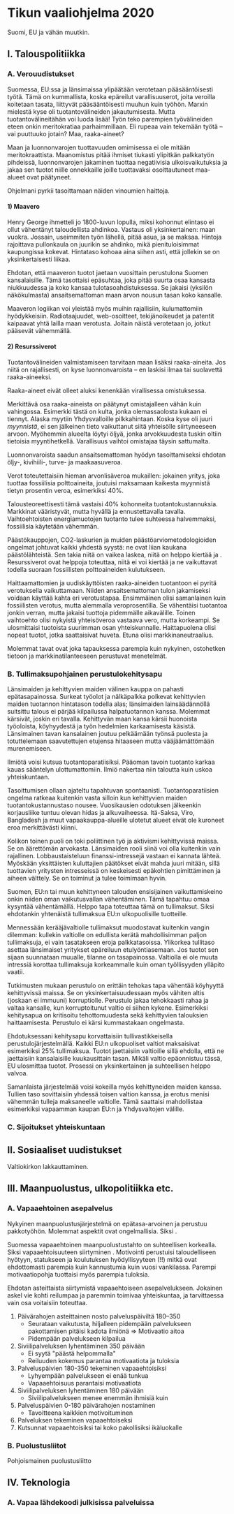 # Tikun vaaliohjelma 2020

Suomi, EU ja vähän muutkin.



## I. Talouspolitiikka

### A. Verouudistukset

Suomessa, EU:ssa ja länsimaissa ylipäätään verotetaan pääsääntöisesti työtä. Tämä on kummallista, koska epäreilut varallisuuserot, joita veroilla koitetaan tasata, liittyvät pääsääntöisesti muuhun kuin työhön. Marxin mielestä kyse oli tuotantovälineiden jakautumisesta. Mutta tuotantovälineitähän voi luoda lisää! Työn teko parempien työvälineiden eteen onkin meritokratiaa parhaimmillaan. Eli rupeaa vain tekemään työtä – vai puuttuuko jotain? Maa, raaka-aineet?

Maan ja luonnonvarojen tuottavuuden omimisessa ei ole mitään meritokraattista. Maanomistus pitää ihmiset tiukasti ylipitkän palkkatyön pihdeissä, luonnonvarojen jakaminen tuottaa negatiivisia ulkoisvaikutuksia ja jakaa sen tuotot niille onnekkaille joille tuottavaksi osoittautuneet maa-alueet ovat päätyneet.

Ohjelmani pyrkii tasoittamaan näiden vinoumien haittoja.

#### 1) Maavero

Henry George ihmetteli jo 1800-luvun lopulla, miksi kohonnut elintaso ei ollut vähentänyt taloudellista ahdinkoa. Vastaus oli yksinkertainen: maan vuokra. Jossain, useimmiten työn lähellä, pitää asua, ja se maksaa. Hintoja rajoittava pullonkaula on juurikin se ahdinko, mikä pienituloisimmat kaupungissa kokevat. Hintataso kohoaa aina siihen asti, että jollekin se on yksinkertaisesti liikaa.

Ehdotan, että maaveron tuotot jaetaan vuosittain perustulona Suomen kansalaisille. Tämä tasottaisi epäsuhtaa, joka pitää suurta osaa kansasta niukkuudessa ja koko kansaa tulotasoahdistuksessa. Se jakaisi (yksilön näkökulmasta) ansaitsemattoman maan arvon nousun tasan koko kansalle.

Maaveron logiikan voi yleistää myös muihin rajallisiin, kulumattomiin hyödykkeisiin. Radiotaajuudet, web-osoitteet, tekijänoikeudet ja patentit kaipaavat yhtä lailla maan verotusta. Joitain näistä verotetaan jo, jotkut pääsevät vähemmällä.

#### 2) Resurssiverot

Tuotantovälineiden valmistamiseen tarvitaan maan lisäksi raaka-aineita. Jos niitä on rajallisesti, on kyse luonnonvaroista – en laskisi ilmaa tai suolavettä raaka-aineeksi.

Raaka-aineet eivät olleet aluksi kenenkään virallisessa omistuksessa.

Merkittävä osa raaka-aineista on päätynyt omistajalleen vähän kuin vahingossa. Esimerkki tästä on kulta, jonka olemassaolosta kukaan ei tiennyt. Alaska myytiin Yhdysvalloille pilkkahintaan. Koska kyse oli juuri _myynnistä_, ei sen jälkeinen tieto vaikuttanut siitä yhteisölle siirtyneeseen arvoon. Myöhemmin alueelta löytyi öljyä, jonka arvokkuudesta tuskin oltiin tietoisia myyntihetkellä. Varallisuus vaihtoi omistajaa täysin sattumalta.

Luonnonvaroista saadun ansaitsemattoman hyödyn tasoittamiseksi ehdotan öljy-, kivihiili-, turve- ja maakaasuveroa.

Verot toteutettaisiin hieman arvonlisäveroa mukaillen: jokainen yritys, joka tuottaa fossiilisia polttoaineita, joutuisi maksamaan kaikesta myynnistä tietyn prosentin veroa, esimerkiksi 40%.

Talousteoreettisesti tämä vastaisi 40% kohonneita tuotantokustannuksia. Markkinat vääristyvät, mutta hyvällä ja ennustettavalla tavalla. Vaihtoehtoisten energiamuotojen tuotanto tulee suhteessa halvemmaksi, fossiilisia käytetään vähemmän.

Päästökauppojen, CO2-laskurien ja muiden päästöarviometodologioiden ongelmat johtuvat kaikki yhdestä syystä: ne ovat liian kaukana päästölähteistä. Sen takia niitä on vaikea laskea, niitä on helppo kiertää ja . Resurssiverot ovat helppoja toteuttaa, niitä ei voi kiertää ja ne vaikuttavat todella suoraan fossiilisten polttoaineiden kulutukseen.

Haittaamattomien ja uudiskäyttöisten raaka-aineiden tuotantoon ei pyritä verotuksella vaikuttamaan. Niiden ansaitsemattoman tulon jakamiseksi voidaan käyttää kahta eri verotustapaa. Ensimmäinen olisi samanlainen kuin fossiilisten verotus, mutta alemmalla veroprosentilla. Se vähentäisi tuotantoa jonkin verran, mutta jakaisi tuottoja pidemmälle aikavälille. Toinen vaihtoehto olisi nykyistä yhteisöveroa vastaava vero, mutta korkeampi. Se ulosmittaisi tuotoista suurimman osan yhteiskunnalle. Haittapuolena olisi nopeat tuotot, jotka saattaisivat huveta. Etuna olisi markkinaneutraalius.

Molemmat tavat ovat joka tapauksessa parempia kuin nykyinen, ostohetken tietoon ja markkinatilanteeseen perustuvat menetelmät.

### B. Tullimaksupohjainen perustulokehitysapu

Länsimaiden ja kehittyvien maiden välinen kauppa on pahasti epätasapainossa. Surkeat työolot ja nälkäpalkka polkevat kehittyvien maiden tuotannon hintatason todella alas; länsimaiden lainsäädännöllä suitsittu talous ei pärjää kilpailussa halpatuotannon kanssa. Molemmat kärsivät, joskin eri tavalla. Kehittyvän maan kansa kärsii huonoista työoloista, köyhyydestä ja työn hedelmien karkaamisesta käsistä. Länsimainen tavan kansalainen joutuu pelkäämään työnsä puolesta ja totuttelemaan saavutettujen etujensa hitaaseen mutta vääjäämättömään murenemiseen.

Ilmiötä voisi kutsua tuotantoparatiisiksi. Pääoman tavoin tuotanto karkaa kauas sääntelyn ulottumattomiin. Ilmiö nakertaa niin taloutta kuin uskoa yhteiskuntaan.

Tasoittumisen ollaan ajateltu tapahtuvan spontaanisti. Tuotantoparatiisien ongelma ratkeaa kuitenkin vasta silloin kun kehittyvien maiden tuotantokustannustaso nousee. Vuosikausien odotuksen jälkeenkin korjausliike tuntuu olevan hidas ja alkuvaiheessa. Itä-Saksa, Viro, Bangladesh ja muut vapaakauppa-alueille ulotetut alueet eivät ole kuroneet eroa merkittävästi kiinni.

Kolikon toinen puoli on toki poliittinen työ ja aktivismi kehittyvissä maissa. Se on äärettömän arvokasta. Länsimaiden rooli siinä voi olla kuitenkin vain rajallinen. Lobbaustaisteluun finanssi-intressejä vastaan ei kannata lähteä. Myöskään yksittäisten kuluttajien päätökset eivät mahda juuri mitään, sillä tuottavien yritysten intresseissä on keskeisesti epäkohtien pimittäminen ja aiheen välttely. Se on toiminut ja tulee toimimaan hyvin.

Suomen, EU:n tai muun kehittyneen talouden ensisijainen vaikuttamiskeino onkin niiden oman vaikutusvallan vähentäminen. Tämä tapahtuu omaa kysyntää vähentämällä. Helppo tapa toteuttaa tämä on tullimaksut. Siksi ehdotankin yhtenäistä tullimaksua EU:n ulkopuolisille tuotteille.

Mennessään kerääjävaltiolle tullimaksut muodostavat kuitenkin vangin dilemman: kullekin valtiolle on edullista kerätä mahdollisimman paljon tullimaksuja, ei vain tasatakseen eroja palkkatasoissa. Ylikorkea tullitaso asettaa länsimaiset yritykset epäreiluun etulyöntiasemaan. Jos tuotot sen sijaan suunnataan muualle, tilanne on tasapainossa. Valtiolla ei ole muuta intressiä korottaa tullimaksuja korkeammalle kuin oman työllisyyden ylläpito vaatii.

Tutkimusten mukaan perustulo on erittäin tehokas tapa vähentää köyhyyttä kehittyvissä maissa. Se on yksinkertaisuudessaan myös vähiten altis (joskaan ei immuuni) korruptiolle. Perustulo jakaa tehokkaasti rahaa ja valtaa kansalle, kun korruptoitunut valtio ei siihen kykene. Esimerkiksi kehitysapua on kritisoitu tehottomuudesta sekä kehittyvien talouksien haittaamisesta. Perustulo ei kärsi kummastakaan ongelmasta.

Ehdotuksessani kehitysapu korvattaisiin tullivastikkeisella perustulojärjestelmällä. Kaikki EU:n ulkopuoliset valtiot maksaisivat esimerkiksi 25% tullimaksua. Tuotot jaettaisiin valtioille sillä ehdolla, että ne jaettaisiin kansalaisille kuukausittain tasan. Mikäli valtio epäonnistuu tässä, EU ulosmittaa tuotot. Prosessi on yksinkertainen ja suhteellisen helppo valvoa.

Samanlaista järjestelmää voisi kokeilla myös kehittyneiden maiden kanssa. Tullien taso sovittaisiin yhdessä toisen valtion kanssa, ja erotus menisi vähemmän tulleja maksaneelle valtiolle. Tämä saattaisi mahdollistaa esimerkiksi vapaamman kaupan EU:n ja Yhdysvaltojen välille.



### C. Sijoitukset yhteiskuntaan





## II. Sosiaaliset uudistukset

Valtiokirkon lakkauttaminen.



## III. Maanpuolustus, ulkopolitiikka etc.

### A. Vapaaehtoinen asepalvelus

Nykyinen maanpuolustusjärjestelmä on epätasa-arvoinen ja perustuu pakkotyöhön. Molemmat aspektit ovat ongelmallisia. Siksi .

Suomessa vapaaehtoinen maanpuolustustahto on suhteellisen korkealla. Siksi vapaaehtoisuuteen siirtyminen . Motivointi perustuisi taloudelliseen hyötyyn, statukseen ja koulutuksen hyödyllisyyteen (!!) mitkä ovat ehdottomasti parempia kuin kannustumia kuin vuosi vankilassa. Parempi motivaatiopohja tuottaisi myös parempia tuloksia.

Ehdotan asteittaista siirtymistä vapaaehtoiseen asepalvelukseen. Jokainen askel vie kohti reilumpaa ja paremmin toimivaa yhteiskuntaa, ja tarvittaessa vain osa voitaisiin toteuttaa.

1. Päivärahojen asteittainen nosto palveluspäiviltä 180–350
   - Seurataan vaikutusta, hiljalleen pidempään palvelukseen pakottamisen pitäisi kadota ilmiönä => Motivaatio aitoa
   - Pidempään palvelukseen kilpailua
2. Siviilipalveluksen lyhentäminen 350 päivään
   - Ei syytä "päästä helpommalla"
   - Reiluuden kokemus parantaa motivaatiota ja tuloksia
3. Palveluspäivien 180-350 tekeminen vapaaehtoisiksi
   - Lyhyempään palvelukseen ei enää tunkua
   - Vapaaehtoisuus parantaisi motivaatiota
4. Siviilipalveluksen lyhentäminen 180 päivään
   - Siviilipalvelukseen menee enemmän ihmisiä kuin 
5. Palveluspäivien 0-180 päivärahojen nostaminen
   - Tavoitteena kaikkien motivoituminen
6. Palveluksen tekeminen vapaaehtoiseksi
7. Kutsunnat vapaaehtoisiksi tai koko pakollisiksi ikäluokalle



### B. Puolustusliitot

Pohjoismainen puolustusliitto



## IV. Teknologia

### A. Vapaa lähdekoodi julkisissa palveluissa

